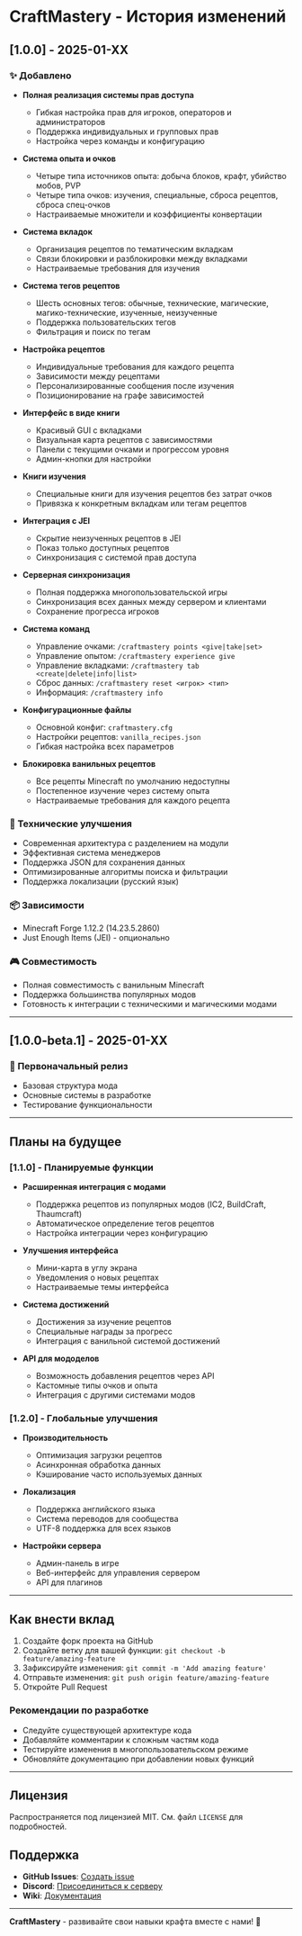 # CraftMastery - История изменений

## [1.0.0] - 2025-01-XX

### ✨ Добавлено
- **Полная реализация системы прав доступа**
  - Гибкая настройка прав для игроков, операторов и администраторов
  - Поддержка индивидуальных и групповых прав
  - Настройка через команды и конфигурацию

- **Система опыта и очков**
  - Четыре типа источников опыта: добыча блоков, крафт, убийство мобов, PVP
  - Четыре типа очков: изучения, специальные, сброса рецептов, сброса спец-очков
  - Настраиваемые множители и коэффициенты конвертации

- **Система вкладок**
  - Организация рецептов по тематическим вкладкам
  - Связи блокировки и разблокировки между вкладками
  - Настраиваемые требования для изучения

- **Система тегов рецептов**
  - Шесть основных тегов: обычные, технические, магические, магико-технические, изученные, неизученные
  - Поддержка пользовательских тегов
  - Фильтрация и поиск по тегам

- **Настройка рецептов**
  - Индивидуальные требования для каждого рецепта
  - Зависимости между рецептами
  - Персонализированные сообщения после изучения
  - Позиционирование на графе зависимостей

- **Интерфейс в виде книги**
  - Красивый GUI с вкладками
  - Визуальная карта рецептов с зависимостями
  - Панели с текущими очками и прогрессом уровня
  - Админ-кнопки для настройки

- **Книги изучения**
  - Специальные книги для изучения рецептов без затрат очков
  - Привязка к конкретным вкладкам или тегам рецептов

- **Интеграция с JEI**
  - Скрытие неизученных рецептов в JEI
  - Показ только доступных рецептов
  - Синхронизация с системой прав доступа

- **Серверная синхронизация**
  - Полная поддержка многопользовательской игры
  - Синхронизация всех данных между сервером и клиентами
  - Сохранение прогресса игроков

- **Система команд**
  - Управление очками: `/craftmastery points <give|take|set>`
  - Управление опытом: `/craftmastery experience give`
  - Управление вкладками: `/craftmastery tab <create|delete|info|list>`
  - Сброс данных: `/craftmastery reset <игрок> <тип>`
  - Информация: `/craftmastery info`

- **Конфигурационные файлы**
  - Основной конфиг: `craftmastery.cfg`
  - Настройки рецептов: `vanilla_recipes.json`
  - Гибкая настройка всех параметров

- **Блокировка ванильных рецептов**
  - Все рецепты Minecraft по умолчанию недоступны
  - Постепенное изучение через систему опыта
  - Настраиваемые требования для каждого рецепта

### 🔧 Технические улучшения
- Современная архитектура с разделением на модули
- Эффективная система менеджеров
- Поддержка JSON для сохранения данных
- Оптимизированные алгоритмы поиска и фильтрации
- Поддержка локализации (русский язык)

### 📦 Зависимости
- Minecraft Forge 1.12.2 (14.23.5.2860)
- Just Enough Items (JEI) - опционально

### 🎮 Совместимость
- Полная совместимость с ванильным Minecraft
- Поддержка большинства популярных модов
- Готовность к интеграции с техническими и магическими модами

---

## [1.0.0-beta.1] - 2025-01-XX

### 🚀 Первоначальный релиз
- Базовая структура мода
- Основные системы в разработке
- Тестирование функциональности

---

## Планы на будущее

### [1.1.0] - Планируемые функции
- **Расширенная интеграция с модами**
  - Поддержка рецептов из популярных модов (IC2, BuildCraft, Thaumcraft)
  - Автоматическое определение тегов рецептов
  - Настройка интеграции через конфигурацию

- **Улучшения интерфейса**
  - Мини-карта в углу экрана
  - Уведомления о новых рецептах
  - Настраиваемые темы интерфейса

- **Система достижений**
  - Достижения за изучение рецептов
  - Специальные награды за прогресс
  - Интеграция с ванильной системой достижений

- **API для мододелов**
  - Возможность добавления рецептов через API
  - Кастомные типы очков и опыта
  - Интеграция с другими системами модов

### [1.2.0] - Глобальные улучшения
- **Производительность**
  - Оптимизация загрузки рецептов
  - Асинхронная обработка данных
  - Кэширование часто используемых данных

- **Локализация**
  - Поддержка английского языка
  - Система переводов для сообщества
  - UTF-8 поддержка для всех языков

- **Настройки сервера**
  - Админ-панель в игре
  - Веб-интерфейс для управления сервером
  - API для плагинов

---

## Как внести вклад

1. Создайте форк проекта на GitHub
2. Создайте ветку для вашей функции: `git checkout -b feature/amazing-feature`
3. Зафиксируйте изменения: `git commit -m 'Add amazing feature'`
4. Отправьте изменения: `git push origin feature/amazing-feature`
5. Откройте Pull Request

### Рекомендации по разработке
- Следуйте существующей архитектуре кода
- Добавляйте комментарии к сложным частям кода
- Тестируйте изменения в многопользовательском режиме
- Обновляйте документацию при добавлении новых функций

---

## Лицензия

Распространяется под лицензией MIT. См. файл `LICENSE` для подробностей.

## Поддержка

- **GitHub Issues**: [Создать issue](https://github.com/KhimKhaosow/CraftMastery/issues)
- **Discord**: [Присоединиться к серверу](https://discord.gg/craftmastery)
- **Wiki**: [Документация](https://github.com/KhimKhaosow/CraftMastery/wiki)

---

**CraftMastery** - развивайте свои навыки крафта вместе с нами! 🚀
